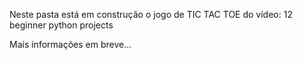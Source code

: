 Neste pasta está em construção o jogo de TIC TAC TOE do vídeo:
12 beginner python projects

Mais informações em breve...